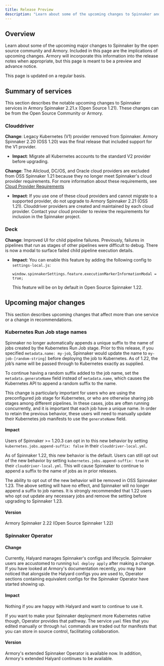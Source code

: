```yaml
---
title: Release Preview
description: "Learn about some of the upcoming changes to Spinnaker and their impact."
---
```


## Overview

Learn about some of the upcoming major changes to Spinnaker by the open source community and Armory. Included in this page are the implications of upcoming changes. Armory will incorporate this information into the release notes when appropriate, but this page is meant to be a preview and advance notice.

This page is updated on a regular basis.

## Summary of services

This section describes the notable upcoming changes to Spinnaker services in Armory Spinnaker 2.21.x (Open Source 1.21). These changes can be from the Open Source Community or Armory.

<!-- Summaries for the services go here in alphabetical order. Copy the Gate example. Have a bigger change that touches multilple services or one that requires a bit more detail? Add it to Upcoming major changes. -->

<!-- ### Gate

**Change**: Lore te gatesum
* **Impact**: Make sure you hit 88 MPH before Biff shows up.

**Change**: Lore te gatesum
* **Impact**: Make sure you hit 88 MPH before Biff shows up.
-->

### Clouddriver

**Change**: Legacy Kubernetes (V1) provider removed from Spinnaker. Armory Spinnaker 2.20 (OSS 1.20) was the final release that included support for the V1 provider.
* **Impact**: Migrate all Kubernetes accounts to the standard V2 provider before upgrading.

**Change**: The Alicloud, DC/OS, and Oracle cloud providers are excluded from OSS Spinnaker 1.21 because they no longer meet Spinnaker's cloud provider requirements. For more information about these requirements, see [Cloud Provider Requirements](https://github.com/spinnaker/governance/blob/master/cloud-provider-requirements.md)
* **Impact**: If you use one of these cloud providers and cannot migrate to a supported provider, do not upgrade to Armory Spinnaker 2.21 (OSS 1.21). Clouddriver providers are created and maintained by each cloud provider. Contact your cloud provider to review the requirements for inclusion in the Spinnaker project.

### Deck

**Change**: Improved UI for child pipeline failures. Previously, failures in pipelines that run as stages of other pipelines were difficult to debug. There is now a modal to surface failed child pipeline execution details.
* **Impact**: You can enable this feature by adding the following config to `settings-local.js`:
   ```
   window.spinnakerSettings.feature.executionMarkerInformationModal = true;
   ```
   This feature will be on by default in Open Source Spinnaker 1.22.

## Upcoming major changes 

This section describes upcoming changes that affect more than one service or a change in recommendations.

### Kubernetes Run Job stage names

Spinnaker no longer automatically appends a unique suffix to the name of jobs created by the Kubernetes Run Job stage. Prior to this release, if you specified `metadata.name: my-job`, Spinnaker would update the name to `my-job-[random-string]` before deploying the job to Kubernetes. As of 1.22, the job’s name will be passed through to Kubernetes exactly as supplied.

To continue having a random suffix added to the job name, set the `metadata.generateName` field instead of `metadata.name`, which causes the Kubernetes API to append a random suffix to the name.

This change is particularly important for users who are using the preconfigured job stage for Kubernetes, or who are otherwise sharing job stages among different pipelines. In these cases, jobs are often running concurrently, and it is important that each job have a unique name. In order to retain the previous behavior, these users will need to manually update their Kubernetes job manifests to use the `generateName` field.

#### Impact

Users of Spinnaker >= 1.20.3 can opt in to this new behavior by setting `kubernetes.jobs.append-suffix: false` in their `clouddriver-local.yml`.

As of Spinnaker 1.22, this new behavior is the default. Users can still opt out of the new behavior by setting `kubernetes.jobs.append-suffix: true` in their `clouddriver-local.yml`. This will cause Spinnaker to continue to append a suffix to the name of jobs as in prior releases.

The ability to opt out of the new behavior will be removed in OSS Spinnaker 1.23. The above setting will have no effect, and Spinnaker will no longer append a suffix to job names. It is strongly recommended that 1.22 users who opt out update any necessary jobs and remove the setting before upgrading to Spinnaker 1.23.

#### Version
Armory Spinnaker 2.22 (Open Source Spinnaker 1.22)

### Spinnaker Operator

#### Change

Currently, Halyard manages Spinnaker's configs and lifecycle. Spinnaker users are accustomed to running `hal deploy apply` after making a change. If you have looked at Armory's documentation recently, you may have noticed that alongside the Halyard configs you are used to, Operator sections containing equivalent configs for the Spinnaker Operator have started showing up.   

#### Impact

Nothing if you are happy with Halyard and want to continue to use it. 

If you want to make your Spinnaker deployment more Kubernetes native though, Operator provides that pathway. The service `yaml` files that you edited manually or through `hal` commands are traded out for manifests that you can store in source control, facilitating collaboration. 

#### Version
Armory's extended Spinnaker Operator is available now. In addition, Armory's extended Halyard continues to be available.
